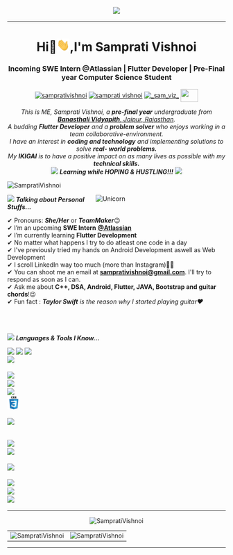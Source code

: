 <p align="center">
  <img src="https://github.com/thompsonemerson/thompsonemerson/raw/master/cover-thompson.png" height="200"/>
</p>
<hr>
<h1 align="center">Hi👋<img src="https://raw.githubusercontent.com/ABSphreak/ABSphreak/master/gifs/Hi.gif" width="30px">,I'm Samprati Vishnoi</h1>
<h3 align="center">Incoming SWE Intern @Atlassian | Flutter Developer | Pre-Final year Computer Science Student</h3>
<p align="center">
<a href="https://www.linkedin.com/in/samprati-vishnoi-3716871a1/" target="blank"><img align="center" src="https://cdn.jsdelivr.net/npm/simple-icons@3.0.1/icons/linkedin.svg" alt="samprativishnoi" height="30" width="40" /></a>
<a href="https://www.facebook.com/samprati.vishnoi.5" target="blank"><img align="center" src="https://cdn.jsdelivr.net/npm/simple-icons@3.0.1/icons/facebook.svg" alt="samprati vishnoi" height="30" width="40" /></a>
<a href="https://www.instagram.com/_sam_viz_/" target="blank"><img align="center" src="https://cdn.jsdelivr.net/npm/simple-icons@8.2.0/icons/instagram.svg" alt="_sam_viz_" height="30" width="40" /></a>
<a href = "mailto: samprativishnoi@gmail.com"><img align="center" src="https://simpleicons.org/icons/gmail.svg" height="30" width="40" /></a>
</p>
</p>



<p align="center">
  <em>
    This is ME, Samprati Vishnoi, a <b>pre-final year</b> undergraduate from <a href="http://www.banasthali.org/banasthali/wcms/en/home/"> <b>Banasthali Vidyapith</b>, Jaipur, Rajasthan</a>. <br>
    A budding <b>Flutter Developer</b> and a <b>problem solver</b> who enjoys working in a team collaborative-environment. <br>I have an interest in <b>coding and technology</b> and implementing solutions to solve <b>real- world problems.</b> <br>My <b>IKIGAI</b> is to have a positive impact on as many lives as possible with my<b> technical skills.</b>
   
   
  </em> 
  <br>
  <img src="https://media.giphy.com/media/VgCDAzcKvsR6OM0uWg/giphy.gif" width="50" /> <b><i>Learning while HOPING & HUSTLING!!!</i></b> <img src="https://media.giphy.com/media/7j2hfyeVcDtf2/giphy.gif" width="50" />
</p>

<p align="left"> <img src="https://komarev.com/ghpvc/?username=SampratiVishnoi&label=Profile%20views&color=0e75b6&style=flat" alt="SampratiVishnoi" /> </p>
<img align="right" width=300px alt="Unicorn" src="https://media.giphy.com/media/qgQUggAC3Pfv687qPC/giphy.gif" />

<img src="https://media.giphy.com/media/ObNTw8Uzwy6KQ/giphy.gif" width="30px">&nbsp;***Talking about Personal Stuffs...***

✔ Pronouns: ***She/Her*** or ***TeamMaker***😉 <br>
✔ I’m an upcoming **SWE Intern** <a href="https://github.com/atlassian"> <b>@Atlassian</b></a>  <br>
✔ I’m currently learning **Flutter Development**<br>
✔ No matter what happens I try to do atleast one code in a day <br>
✔ I've previously tried my hands on Android Development aswell as Web Development <br>
✔ I scroll LinkedIn way too much (more than Instagram)💁‍♀️<br>
✔ You can shoot me an email at <a href="samprativishnoi@gmail.com"><b>samprativishnoi@gmail.com</b></a>. I'll try to respond as soon as I can.<br>
✔ Ask me about **C++, DSA, Android, Flutter, JAVA, Bootstrap and guitar chords**!😉<br>
✔ Fun fact : ***Taylor Swift** is the reason why I started playing guitar❤️‍*<br><br><br><br>
 

<img src="https://media.giphy.com/media/ObNTw8Uzwy6KQ/giphy.gif" width="30px">&nbsp;***Languages & Tools I Know...***
<p align="left">
  
  <code><img height="30" src="https://cdn.jsdelivr.net/npm/simple-icons@8.2.0/icons/cplusplus.svg"></code>
   <code><img height="30" src="https://www.java.com/en/"></code>
    <code><img height="30" src="https://cdn.jsdelivr.net/npm/simple-icons@8.2.0/icons/c.svg"></code>
  <code> <img height="30" src="https://cdn.jsdelivr.net/npm/simple-icons@8.2.0/icons/androidstudio.svg"> </code>
  <code> <img height="30" src="https://cdn.jsdelivr.net/npm/simple-icons@8.2.0/icons/figma.svg
"> </code>
 <code> <img height="30" src="https://cdn.jsdelivr.net/npm/simple-icons@8.2.0/icons/canva.svg
"> </code>
<code> <img height="30" src="https://cdn.jsdelivr.net/npm/simple-icons@8.2.0/icons/html5.svg
"> </code>
 <code> <img height="30" src="https://raw.githubusercontent.com/devicons/devicon/master/icons/css3/css3-original-wordmark.svg"> </code>
 <code> <img height="30" src="https://cdn.jsdelivr.net/npm/simple-icons@8.2.0/icons/bootstrap.svg"> </code>
 
  <code> <img height="30" src="https://cdn.jsdelivr.net/npm/simple-icons@8.2.0/icons/flutter.svg
"> </code>
  <code> <img height="30" src="https://github.com/uannabi/-/blob/master/resource/git.svg"> </code>
  <code> <img height="30" src="https://github.com/uannabi/-/blob/master/resource/linux-ar21.svg"> </code>
  <code> <img height="30" src="https://cdn.jsdelivr.net/npm/simple-icons@8.2.0/icons/json.svg
"> </code>
  <code> <img height="30" src="https://cdn.jsdelivr.net/npm/simple-icons@8.2.0/icons/mysql.svg
"> </code>
  <code> <img height="30" src="https://github.com/uannabi/-/blob/master/resource/other/sqlite-ar21.svg"> </code>
 
  
  




<hr>

<div align="center">
<p><img align="center" src="https://github-readme-streak-stats.herokuapp.com/?user=SampratiVishnoi&theme=dark" alt="SampratiVishnoi" /></p>
</div>
<table>
  <tr>
   
<td><img src="https://github-readme-stats.vercel.app/api?username=SampratiVishnoi&show_icons=true&line_height=20&title_color=7A7ADB&icon_color=2234AE&text_color=D3D3D3&bg_color=0,000000,130F40" alt="SampratiVishnoi" />
    <td><img src="https://github-readme-stats.vercel.app/api/top-langs?username=SampratiVishnoi&show_icons=true&locale=en&layout=compact&title_color=7A7ADB&icon_color=2234AE&text_color=D3D3D3&bg_color=0,000000,130F40" alt="SampratiVishnoi" /></td>
  </tr>
</table>



<hr>




